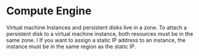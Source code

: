 # Compute Engine

Virtual machine Instances and persistent disks live in a zone. 
To attach a persistent disk to a virtual machine instance, both resources must be in the same zone. I
If you want to assign a static IP address to an instance, the instance must be in the same region as the static IP.